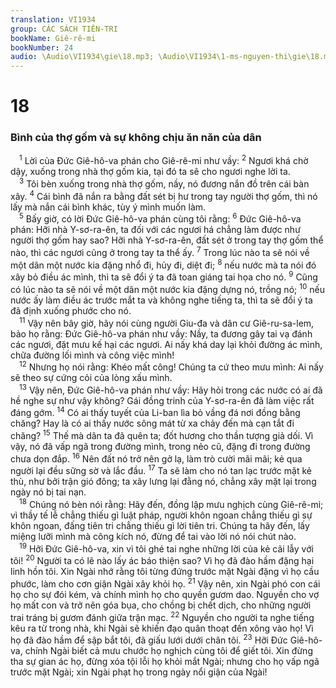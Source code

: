 ```yaml
---
translation: VI1934
group: CÁC SÁCH TIÊN-TRI
bookName: Giê-rê-mi 
bookNumber: 24
audio: \Audio\VI1934\gie\18.mp3; \Audio\VI1934\1-ms-nguyen-thi\gie\18.mp3
---
```


<div class="title"><h1>18</h1><h3>Bình của thợ gốm và sự không chịu ăn năn của dân</h3></div>
<span class="verse gie_18_1"> <sup>1</sup> Lời của Đức Giê-hô-va phán cho Giê-rê-mi như vầy: </span>
<span class="verse gie_18_2"><sup>2</sup> Ngươi khá chờ dậy, xuống trong nhà thợ gốm kia, tại đó ta sẽ cho ngươi nghe lời ta. <br/></span>
<span class="verse gie_18_3"> <sup>3</sup> Tôi bèn xuống trong nhà thợ gốm, nầy, nó đương nắn đồ trên cái bàn xây. </span>
<span class="verse gie_18_4"><sup>4</sup> Cái bình đã nắn ra bằng đất sét bị hư trong tay người thợ gốm, thì nó lấy mà nắn cái bình khác, tùy ý mình muốn làm. <br/></span>
<span class="verse gie_18_5"> <sup>5</sup> Bấy giờ, có lời Đức Giê-hô-va phán cùng tôi rằng: </span>
<span class="verse gie_18_6"><sup>6</sup> Đức Giê-hô-va phán: Hỡi nhà Y-sơ-ra-ên, ta đối với các ngươi há chẳng làm được như người thợ gốm hay sao? Hỡi nhà Y-sơ-ra-ên, đất sét ở trong tay thợ gốm thể nào, thì các ngươi cũng ở trong tay ta thể ấy. </span>
<span class="verse gie_18_7"><sup>7</sup> Trong lúc nào ta sẽ nói về một dân một nước kia đặng nhổ đi, hủy đi, diệt đi; </span>
<span class="verse gie_18_8"><sup>8</sup> nếu nước mà ta nói đó xây bỏ điều ác mình, thì ta sẽ đổi ý ta đã toan giáng tai họa cho nó. </span>
<span class="verse gie_18_9"><sup>9</sup> Cũng có lúc nào ta sẽ nói về một dân một nước kia đặng dựng nó, trồng nó; </span>
<span class="verse gie_18_10"><sup>10</sup> nếu nước ấy làm điều ác trước mắt ta và không nghe tiếng ta, thì ta sẽ đổi ý ta đã định xuống phước cho nó. <br/></span>
<span class="verse gie_18_11"> <sup>11</sup> Vậy nên bây giờ, hãy nói cùng người Giu-đa và dân cư Giê-ru-sa-lem, bảo họ rằng: Đức Giê-hô-va phán như vầy: Nầy, ta đương gây tai vạ đánh các ngươi, đặt mưu kế hại các ngươi. Ai nấy khá day lại khỏi đường ác mình, chữa đường lối mình và công việc mình! <br/></span>
<span class="verse gie_18_12"> <sup>12</sup> Nhưng họ nói rằng: Khéo mất công! Chúng ta cứ theo mưu mình: Ai nấy sẽ theo sự cứng cỏi của lòng xấu mình. <br/></span>
<span class="verse gie_18_13"> <sup>13</sup> Vậy nên, Đức Giê-hô-va phán như vầy: Hãy hỏi trong các nước có ai đã hề nghe sự như vậy không? Gái đồng trinh của Y-sơ-ra-ên đã làm việc rất đáng gớm. </span>
<span class="verse gie_18_14"><sup>14</sup> Có ai thấy tuyết của Li-ban lìa bỏ vầng đá nơi đồng bằng chăng? Hay là có ai thấy nước sông mát từ xa chảy đến mà cạn tắt đi chăng? </span>
<span class="verse gie_18_15"><sup>15</sup> Thế mà dân ta đã quên ta; đốt hương cho thần tượng giả dối. Vì vậy, nó đã vấp ngã trong đường mình, trong nẻo cũ, đặng đi trong đường chưa dọn đắp. </span>
<span class="verse gie_18_16"><sup>16</sup> Nên đất nó trở nên gở lạ, làm trò cười mãi mãi; kẻ qua người lại đều sững sờ và lắc đầu. </span>
<span class="verse gie_18_17"><sup>17</sup> Ta sẽ làm cho nó tan lạc trước mặt kẻ thù, như bởi trận gió đông; ta xây lưng lại đằng nó, chẳng xây mặt lại trong ngày nó bị tai nạn. <br/></span>
<span class="verse gie_18_18"> <sup>18</sup> Chúng nó bèn nói rằng: Hãy đến, đồng lập mưu nghịch cùng Giê-rê-mi; vì thầy tế lễ chẳng thiếu gì luật pháp, người khôn ngoan chẳng thiếu gì sự khôn ngoan, đấng tiên tri chẳng thiếu gì lời tiên tri. Chúng ta hãy đến, lấy miệng lưỡi mình mà công kích nó, đừng để tai vào lời nó nói chút nào. <br/></span>
<span class="verse gie_18_19"> <sup>19</sup> Hỡi Đức Giê-hô-va, xin vì tôi ghé tai nghe những lời của kẻ cãi lẫy với tôi! </span>
<span class="verse gie_18_20"><sup>20</sup> Người ta có lẽ nào lấy ác báo thiện sao? Vì họ đã đào hầm đặng hại linh hồn tôi. Xin Ngài nhớ rằng tôi từng đứng trước mặt Ngài đặng vì họ cầu phước, làm cho cơn giận Ngài xây khỏi họ. </span>
<span class="verse gie_18_21"><sup>21</sup> Vậy nên, xin Ngài phó con cái họ cho sự đói kém, và chính mình họ cho quyền gươm dao. Nguyền cho vợ họ mất con và trở nên góa bụa, cho chồng bị chết dịch, cho những người trai tráng bị gươm đánh giữa trận mạc. </span>
<span class="verse gie_18_22"><sup>22</sup> Nguyền cho người ta nghe tiếng kêu ra từ trong nhà, khi Ngài sẽ khiến đạo quân thoạt đến xông vào họ! Vì họ đã đào hầm để sập bắt tôi, đã giấu lưới dưới chân tôi. </span>
<span class="verse gie_18_23"><sup>23</sup> Hỡi Đức Giê-hô-va, chính Ngài biết cả mưu chước họ nghịch cùng tôi để giết tôi. Xin đừng tha sự gian ác họ, đừng xóa tội lỗi họ khỏi mắt Ngài; nhưng cho họ vấp ngã trước mặt Ngài; xin Ngài phạt họ trong ngày nổi giận của Ngài! <br/></span>

